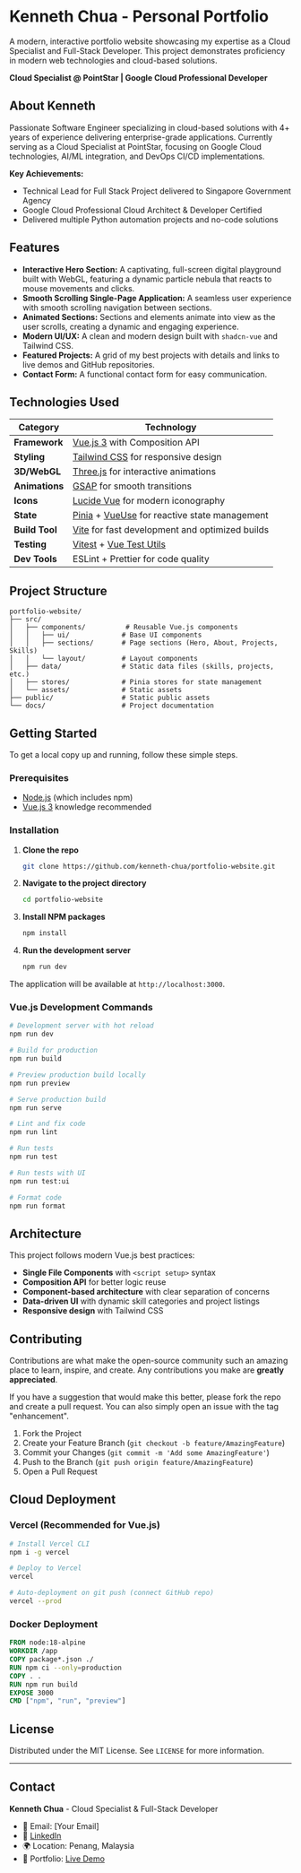 # Kenneth Chua - Personal Portfolio

A modern, interactive portfolio website showcasing my expertise as a Cloud Specialist and Full-Stack Developer. This project demonstrates proficiency in modern web technologies and cloud-based solutions.

**Cloud Specialist @ PointStar | Google Cloud Professional Developer**

## About Kenneth

Passionate Software Engineer specializing in cloud-based solutions with 4+ years of experience delivering enterprise-grade applications. Currently serving as a Cloud Specialist at PointStar, focusing on Google Cloud technologies, AI/ML integration, and DevOps CI/CD implementations.

**Key Achievements:**
- Technical Lead for Full Stack Project delivered to Singapore Government Agency
- Google Cloud Professional Cloud Architect & Developer Certified
- Delivered multiple Python automation projects and no-code solutions

## Features

- **Interactive Hero Section:** A captivating, full-screen digital playground built with WebGL, featuring a dynamic particle nebula that reacts to mouse movements and clicks.
- **Smooth Scrolling Single-Page Application:** A seamless user experience with smooth scrolling navigation between sections.
- **Animated Sections:** Sections and elements animate into view as the user scrolls, creating a dynamic and engaging experience.
- **Modern UI/UX:** A clean and modern design built with `shadcn-vue` and Tailwind CSS.
- **Featured Projects:** A grid of my best projects with details and links to live demos and GitHub repositories.
- **Contact Form:** A functional contact form for easy communication.

## Technologies Used

| Category       | Technology                                                                                      |
| -------------- | ----------------------------------------------------------------------------------------------- |
| **Framework**  | [Vue.js 3](https://vuejs.org/) with Composition API                                             |
| **Styling**    | [Tailwind CSS](https://tailwindcss.com/) for responsive design                                  |
| **3D/WebGL**   | [Three.js](https://threejs.org/) for interactive animations                                     |
| **Animations** | [GSAP](https://greensock.com/gsap/) for smooth transitions                                      |
| **Icons**      | [Lucide Vue](https://lucide.dev/) for modern iconography                                        |
| **State**      | [Pinia](https://pinia.vuejs.org/) + [VueUse](https://vueuse.org/) for reactive state management |
| **Build Tool** | [Vite](https://vitejs.dev/) for fast development and optimized builds                           |
| **Testing**    | [Vitest](https://vitest.dev/) + [Vue Test Utils](https://test-utils.vuejs.org/)                 |
| **Dev Tools**  | ESLint + Prettier for code quality                                                              |

## Project Structure

```
portfolio-website/
├── src/
│   ├── components/          # Reusable Vue.js components
│   │   ├── ui/             # Base UI components
│   │   ├── sections/       # Page sections (Hero, About, Projects, Skills)
│   │   └── layout/         # Layout components
│   ├── data/               # Static data files (skills, projects, etc.)
│   ├── stores/             # Pinia stores for state management
│   └── assets/             # Static assets
├── public/                 # Static public assets
└── docs/                   # Project documentation
```

## Getting Started

To get a local copy up and running, follow these simple steps.

### Prerequisites

- [Node.js](https://nodejs.org/en/) (which includes npm)
- [Vue.js 3](https://vuejs.org/) knowledge recommended

### Installation

1.  **Clone the repo**
    ```sh
    git clone https://github.com/kenneth-chua/portfolio-website.git
    ```
2.  **Navigate to the project directory**
    ```sh
    cd portfolio-website
    ```
3.  **Install NPM packages**
    ```sh
    npm install
    ```
4.  **Run the development server**
    ```sh
    npm run dev
    ```

The application will be available at `http://localhost:3000`.

### Vue.js Development Commands

```sh
# Development server with hot reload
npm run dev

# Build for production
npm run build

# Preview production build locally
npm run preview

# Serve production build
npm run serve

# Lint and fix code
npm run lint

# Run tests
npm run test

# Run tests with UI
npm run test:ui

# Format code
npm run format
```

## Architecture

This project follows modern Vue.js best practices:

- **Single File Components** with `<script setup>` syntax
- **Composition API** for better logic reuse
- **Component-based architecture** with clear separation of concerns
- **Data-driven UI** with dynamic skill categories and project listings
- **Responsive design** with Tailwind CSS


## Contributing

Contributions are what make the open-source community such an amazing place to learn, inspire, and create. Any contributions you make are **greatly appreciated**.

If you have a suggestion that would make this better, please fork the repo and create a pull request. You can also simply open an issue with the tag "enhancement".

1.  Fork the Project
2.  Create your Feature Branch (`git checkout -b feature/AmazingFeature`)
3.  Commit your Changes (`git commit -m 'Add some AmazingFeature'`)
4.  Push to the Branch (`git push origin feature/AmazingFeature`)
5.  Open a Pull Request

## Cloud Deployment

### Vercel (Recommended for Vue.js)

```sh
# Install Vercel CLI
npm i -g vercel

# Deploy to Vercel
vercel

# Auto-deployment on git push (connect GitHub repo)
vercel --prod
```

### Docker Deployment

```dockerfile
FROM node:18-alpine
WORKDIR /app
COPY package*.json ./
RUN npm ci --only=production
COPY . .
RUN npm run build
EXPOSE 3000
CMD ["npm", "run", "preview"]
```

## License

Distributed under the MIT License. See `LICENSE` for more information.

---

## Contact

**Kenneth Chua** - Cloud Specialist & Full-Stack Developer

- 📧 Email: [Your Email]
- 💼 [LinkedIn](https://www.linkedin.com/in/kenneth-chua/)
- 🌍 Location: Penang, Malaysia
- 🔗 Portfolio: [Live Demo](https://your-portfolio-url.com)